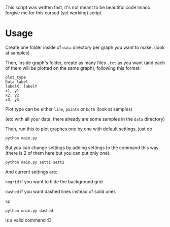 This script was written fast, it's not meant to be beautiful code lmaoo forgive me for this cursed (yet working) script

# Usage

Create one folder inside of `data` directory per graph you want to make. (look at samples)

Then, inside graph's folder, create as many files `.txt` as you want (and each of them will be plotted on the same graph), following this format:

    plot_type
    Data label
    labelX, labelY
    x1, y1
    x2, y2
    x3, y3

Plot type can be either `line`, `points` or `both` (look at samples)

(etc with all your data, there already are some samples in the `data` directory)

Then, run this to plot graphes one by one with default settings, just do

    python main.py

But you can change settings by adding settings to the command this way (there is 2 of them here but you can put only one):

    python main.py sett1 sett2

And current settings are:

`nogrid` if you want to hide the background grid

`dashed` if you want dashed lines instead of solid ones

so

    python main.py dashed

is a valid command :D

